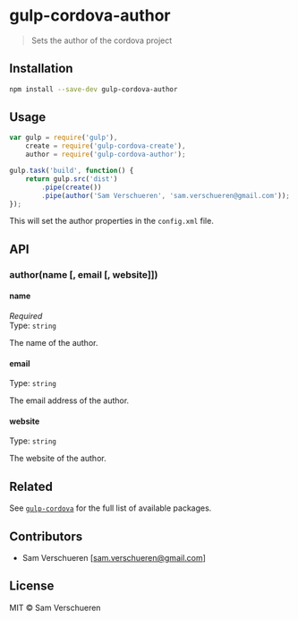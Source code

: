 # gulp-cordova-author

> Sets the author of the cordova project

## Installation

```bash
npm install --save-dev gulp-cordova-author
```
## Usage

```JavaScript
var gulp = require('gulp'),
    create = require('gulp-cordova-create'),
    author = require('gulp-cordova-author');

gulp.task('build', function() {
    return gulp.src('dist')
        .pipe(create())
        .pipe(author('Sam Verschueren', 'sam.verschueren@gmail.com'));
});
```

This will set the author properties in the `config.xml` file.

## API

### author(name [, email [, website]])

#### name

*Required*  
Type: `string`

The name of the author.

#### email

Type: `string`

The email address of the author.

#### website

Type: `string`

The website of the author.

## Related

See [`gulp-cordova`](https://github.com/SamVerschueren/gulp-cordova) for the full list of available packages.

## Contributors

- Sam Verschueren [<sam.verschueren@gmail.com>]

## License

MIT © Sam Verschueren
